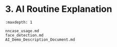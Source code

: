 # 3. AI Routine Explanation

```{toctree}
:maxdepth: 1

nncase_usage.md
face_detection.md
AI_Demo_Description_Document.md
```
